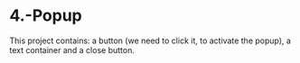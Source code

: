 # 4.-Popup
This project contains: a button (we need to click it, to activate the popup), a text container and a close button.
